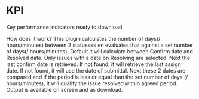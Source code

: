 # KPI
Key performance indicators ready to download

How does it work?
This plugin calculates the number of days(/ hours/minutes) between 2 statusses en evaluates that against a set number of days(/ hours/minutes).
Default it will calculate between Confirm date and Resolved date.
Only issues with a date on Resolving are selected.
Next the last confirm date is retrieved.
If not found, it will retrieve the last assign date.
If not found, it will use the date of submittal.
Next these 2 dates are compared and if the period is less or equal than the set number of days (/ hours/minutes), it will qualify the issue resolved within agreed period.
Output is available on screen and as download.
